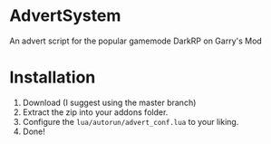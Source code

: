 # AdvertSystem
An advert script for the popular gamemode DarkRP on Garry's Mod

# Installation

1. Download (I suggest using the master branch)
2. Extract the zip into your addons folder.
3. Configure the `lua/autorun/advert_conf.lua` to your liking.
4. Done!
